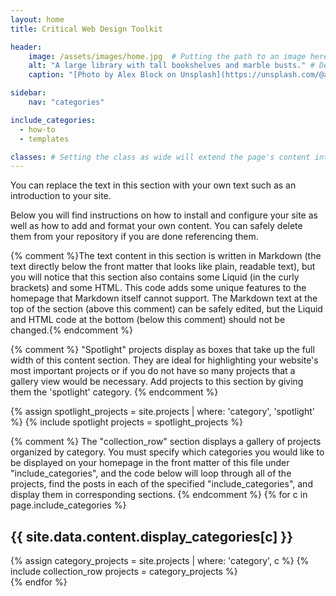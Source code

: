 ```yaml
---
layout: home
title: Critical Web Design Toolkit

header:
    image: /assets/images/home.jpg  # Putting the path to an image here will add that image to this page's header.
    alt: "A large library with tall bookshelves and marble busts." # Describe the header image here
    caption: "[Photo by Alex Block on Unsplash](https://unsplash.com/@alexblock)" # Add a visible caption to your image or give credit to the photographer or source.

sidebar:
    nav: "categories"

include_categories:   
  - how-to
  - templates

classes: # Setting the class as wide will extend the page's content into the right margin.
---
```


You can replace the text in this section with your own text such as an introduction to your site.

Below you will find instructions on how to install and configure your site as well as how to add and format your own content. You can safely delete them from your repository if you are done referencing them.

{% comment %}The text content in this section is written in Markdown (the text directly below the front matter that looks like plain, readable text), but you will notice that this section also contains some Liquid (in the curly brackets) and some HTML. This code adds some unique features to the homepage that Markdown itself cannot support. The Markdown text at the top of the section (above this comment) can be safely edited, but the Liquid and HTML code at the bottom (below this comment) should not be changed.{% endcomment %}

{% comment %} "Spotlight" projects display as boxes that take up the full width of this content section. They are ideal for highlighting your website's most important projects or if you do not have so many projects that a gallery view would be necessary. Add projects to this section by giving them the 'spotlight' category. {% endcomment %}

<div class="spotlight"> 
{% assign spotlight_projects = site.projects | where: 'category', 'spotlight' %}
{% include spotlight projects = spotlight_projects %}
</div>

{% comment %} The "collection_row" section displays a gallery of projects organized by category. You must specify which categories you would like to be displayed on your homepage in the front matter of this file under "include_categories", and the code below will loop through all of the projects, find the posts in each of the specified "include_categories", and display them in corresponding sections. {% endcomment %}
{% for c in page.include_categories %}
<div id="{{ c }}" class="pane">
<h2>{{ site.data.content.display_categories[c] }}</h2>
{% assign category_projects = site.projects | where: 'category', c  %}
{% include collection_row projects = category_projects %} 
</div>
{% endfor %}

